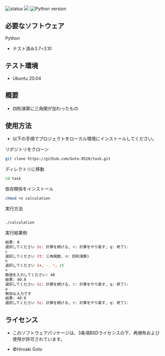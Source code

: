 # 
![status](https://github.com/Goto-0520/task/actions/workflows/test.yml/badge.svg)
<img src="https://img.shields.io/badge/-Python-F9DC3E.svg?logo=python">
![Python version](https://img.shields.io/badge/Pythons_version-3-black)

## 必要なソフトウェア

Python
- テスト済み3.7~3.10

## テスト環境
- Ubuntu 20.04
## 概要

- 四則演算に三角関が加わったもの

## 使用方法

- 以下の手順でプロジェクトをローカル環境にインストールしてください。


リポジトリをクローン
```bash
git clone https://github.com/Goto-0520/task.git
```

ディレクトリに移動
```bash
cd task
```

依存関係をインストール
```bash
chmod +x calculation
```

実行方法

```bash

./calculation

```

実行結果例
```bash
結果: 0
選択してください (c: 計算を続ける, r: 計算をやり直す, q: 終了):
c
選択してください (t: 三角関数, n: 四則演算)
n
選択してください (+, -, *, /)
+
数値を入力してください: 40
結果: 40.0
選択してください (c: 計算を続ける, r: 計算をやり直す, q: 終了):
a
無効な入力です
結果: 40.0
選択してください (c: 計算を続ける, r: 計算をやり直す, q: 終了):
```

## ライセンス

- このソフトウェアパッケージは、3条項BSDライセンスの下、再頒布および使用が許可されています。

- ©Hiroaki Goto
